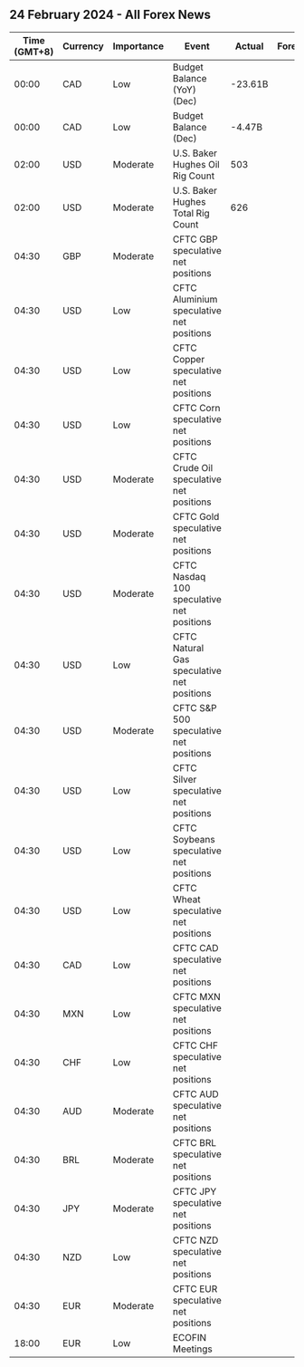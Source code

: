 ## 24 February 2024 - All Forex News

| Time (GMT+8) | Currency | Importance | Event | Actual | Forecast | Previous |
|------|----------|------------|-------|--------|----------|----------|
| 00:00 | CAD | Low | Budget Balance (YoY) (Dec) | -23.61B |  | -19.14B |
| 00:00 | CAD | Low | Budget Balance (Dec) | -4.47B |  | -4.01B |
| 02:00 | USD | Moderate | U.S. Baker Hughes Oil Rig Count | 503 |  | 497 |
| 02:00 | USD | Moderate | U.S. Baker Hughes Total Rig Count | 626 |  | 621 |
| 04:30 | GBP | Moderate | CFTC GBP speculative net positions |  |  | 50.5K |
| 04:30 | USD | Low | CFTC Aluminium speculative net positions |  |  | 3.9K |
| 04:30 | USD | Low | CFTC Copper speculative net positions |  |  | -32.7K |
| 04:30 | USD | Low | CFTC Corn speculative net positions |  |  | -245.9K |
| 04:30 | USD | Moderate | CFTC Crude Oil speculative net positions |  |  | 171.0K |
| 04:30 | USD | Moderate | CFTC Gold speculative net positions |  |  | 131.2K |
| 04:30 | USD | Moderate | CFTC Nasdaq 100 speculative net positions |  |  | 32.1K |
| 04:30 | USD | Low | CFTC Natural Gas speculative net positions |  |  | -136.6K |
| 04:30 | USD | Moderate | CFTC S&P 500 speculative net positions |  |  | -215.8K |
| 04:30 | USD | Low | CFTC Silver speculative net positions |  |  | 12.4K |
| 04:30 | USD | Low | CFTC Soybeans speculative net positions |  |  | -161.8K |
| 04:30 | USD | Low | CFTC Wheat speculative net positions |  |  | -29.0K |
| 04:30 | CAD | Low | CFTC CAD speculative net positions |  |  | -5.5K |
| 04:30 | MXN | Low | CFTC MXN speculative net positions |  |  | 100.4K |
| 04:30 | CHF | Low | CFTC CHF speculative net positions |  |  | -6.0K |
| 04:30 | AUD | Moderate | CFTC AUD speculative net positions |  |  | -79.0K |
| 04:30 | BRL | Moderate | CFTC BRL speculative net positions |  |  | 19.3K |
| 04:30 | JPY | Moderate | CFTC JPY speculative net positions |  |  | -111.5K |
| 04:30 | NZD | Low | CFTC NZD speculative net positions |  |  | 3.4K |
| 04:30 | EUR | Moderate | CFTC EUR speculative net positions |  |  | 52.8K |
| 18:00 | EUR | Low | ECOFIN Meetings |  |  |  |
